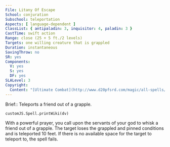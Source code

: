 ```yaml
---
File: Litany Of Escape
School: conjuration
Subschool: teleportation
Aspects: [ language-dependent ]
ClassList: { antipaladin: 3, inquisitor: 4, paladin: 3 }
CastTime: swift action
Range: close (25 + 5 ft./2 levels)
Targets: one willing creature that is grappled
Duration: instantaneous
SavingThrow: no
SR: yes
Components:
  V: yes
  S: yes
  DF: yes
SLALevel: 3
Copyright:
  Content: "[Ultimate Combat](http://www.d20pfsrd.com/magic/all-spells/l/litany-of-escape)"
---
```

Brief:: Teleports a friend out of a grapple.

```dataviewjs
customJS.Spell.printWiki(dv)
```

With a powerful prayer, you call upon the servants of your god to whisk a friend out of a grapple. The target loses the grappled and pinned conditions and is teleported 10 feet. If there is no available space for the target to teleport to, the spell fails.
